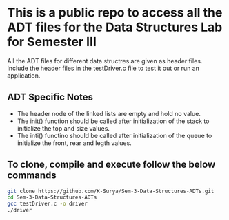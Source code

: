 # This is a public repo to access all the ADT files for the Data Structures Lab for Semester III

All the ADT files for different data structres are given as header files.  
Include the header files in the testDriver.c file to test it out or run an application.

## ADT Specific Notes
+ The header node of the linked lists are empty and hold no value.
+ The init() function should be called after initialization of the stack to initialize the top and size values.
+ The inti() functino should be called after initialization of the queue to initialize the front, rear and legth values.
 

## To clone, compile and execute follow the below commands
```bash 
git clone https://github.com/K-Surya/Sem-3-Data-Structures-ADTs.git
cd Sem-3-Data-Structures-ADTs
gcc testDriver.c -o driver
./driver
```


    
